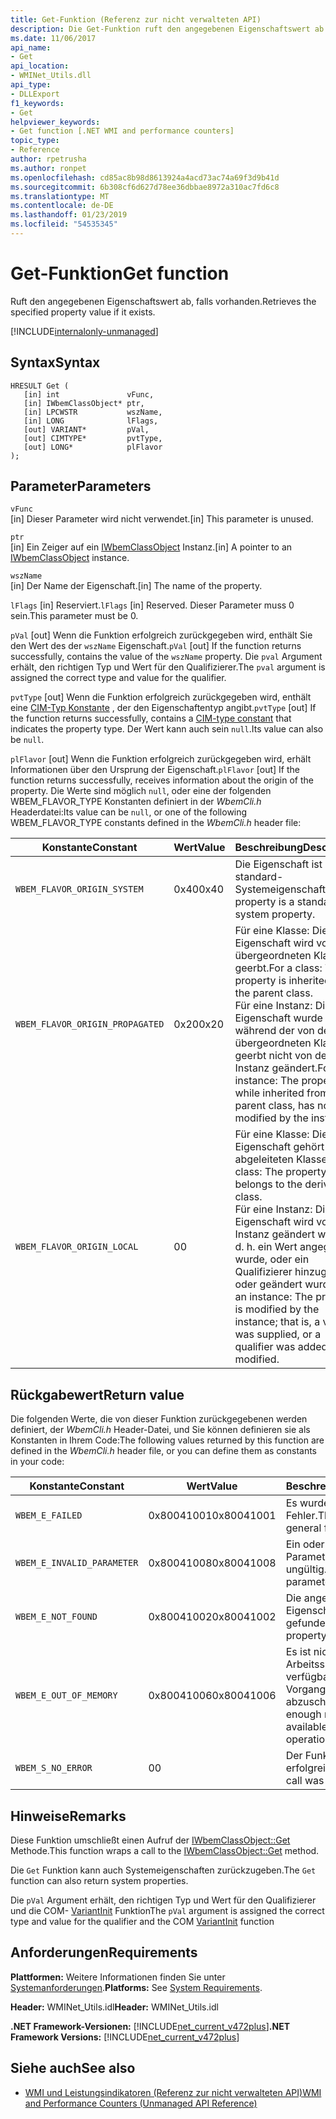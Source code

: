 ```yaml
---
title: Get-Funktion (Referenz zur nicht verwalteten API)
description: Die Get-Funktion ruft den angegebenen Eigenschaftswert ab.
ms.date: 11/06/2017
api_name:
- Get
api_location:
- WMINet_Utils.dll
api_type:
- DLLExport
f1_keywords:
- Get
helpviewer_keywords:
- Get function [.NET WMI and performance counters]
topic_type:
- Reference
author: rpetrusha
ms.author: ronpet
ms.openlocfilehash: cd85ac8b98d8613924a4acd73ac74a69f3d9b41d
ms.sourcegitcommit: 6b308cf6d627d78ee36dbbae8972a310ac7fd6c8
ms.translationtype: MT
ms.contentlocale: de-DE
ms.lasthandoff: 01/23/2019
ms.locfileid: "54535345"
---
```

# <a name="get-function"></a><span data-ttu-id="c7129-103">Get-Funktion</span><span class="sxs-lookup"><span data-stu-id="c7129-103">Get function</span></span>
<span data-ttu-id="c7129-104">Ruft den angegebenen Eigenschaftswert ab, falls vorhanden.</span><span class="sxs-lookup"><span data-stu-id="c7129-104">Retrieves the specified property value if it exists.</span></span>

[!INCLUDE[internalonly-unmanaged](../../../../includes/internalonly-unmanaged.md)]
    
## <a name="syntax"></a><span data-ttu-id="c7129-105">Syntax</span><span class="sxs-lookup"><span data-stu-id="c7129-105">Syntax</span></span>  
  
```  
HRESULT Get (
   [in] int               vFunc, 
   [in] IWbemClassObject* ptr, 
   [in] LPCWSTR           wszName,
   [in] LONG              lFlags,
   [out] VARIANT*         pVal,
   [out] CIMTYPE*         pvtType,
   [out] LONG*            plFlavor
); 
```  

## <a name="parameters"></a><span data-ttu-id="c7129-106">Parameter</span><span class="sxs-lookup"><span data-stu-id="c7129-106">Parameters</span></span>

`vFunc`  
<span data-ttu-id="c7129-107">[in] Dieser Parameter wird nicht verwendet.</span><span class="sxs-lookup"><span data-stu-id="c7129-107">[in] This parameter is unused.</span></span>

`ptr`  
<span data-ttu-id="c7129-108">[in] Ein Zeiger auf ein [IWbemClassObject](/windows/desktop/api/wbemcli/nn-wbemcli-iwbemclassobject) Instanz.</span><span class="sxs-lookup"><span data-stu-id="c7129-108">[in] A pointer to an [IWbemClassObject](/windows/desktop/api/wbemcli/nn-wbemcli-iwbemclassobject) instance.</span></span>

`wszName`  
<span data-ttu-id="c7129-109">[in] Der Name der Eigenschaft.</span><span class="sxs-lookup"><span data-stu-id="c7129-109">[in] The name of the property.</span></span>

<span data-ttu-id="c7129-110">`lFlags` [in] Reserviert.</span><span class="sxs-lookup"><span data-stu-id="c7129-110">`lFlags` [in] Reserved.</span></span> <span data-ttu-id="c7129-111">Dieser Parameter muss 0 sein.</span><span class="sxs-lookup"><span data-stu-id="c7129-111">This parameter must be 0.</span></span>

<span data-ttu-id="c7129-112">`pVal` [out] Wenn die Funktion erfolgreich zurückgegeben wird, enthält Sie den Wert des der `wszName` Eigenschaft.</span><span class="sxs-lookup"><span data-stu-id="c7129-112">`pVal` [out] If the function returns successfully, contains the value of the `wszName` property.</span></span> <span data-ttu-id="c7129-113">Die `pval` Argument erhält, den richtigen Typ und Wert für den Qualifizierer.</span><span class="sxs-lookup"><span data-stu-id="c7129-113">The `pval` argument is assigned the correct type and value for the qualifier.</span></span>

<span data-ttu-id="c7129-114">`pvtType` [out] Wenn die Funktion erfolgreich zurückgegeben wird, enthält eine [CIM-Typ Konstante](/windows/desktop/api/wbemcli/ne-wbemcli-tag_cimtype_enumeration) , der den Eigenschaftentyp angibt.</span><span class="sxs-lookup"><span data-stu-id="c7129-114">`pvtType` [out] If the function returns successfully, contains a [CIM-type constant](/windows/desktop/api/wbemcli/ne-wbemcli-tag_cimtype_enumeration) that indicates the property type.</span></span> <span data-ttu-id="c7129-115">Der Wert kann auch sein `null`.</span><span class="sxs-lookup"><span data-stu-id="c7129-115">Its value can also be `null`.</span></span> 

<span data-ttu-id="c7129-116">`plFlavor` [out] Wenn die Funktion erfolgreich zurückgegeben wird, erhält Informationen über den Ursprung der Eigenschaft.</span><span class="sxs-lookup"><span data-stu-id="c7129-116">`plFlavor` [out] If the function returns successfully, receives information about the origin of the property.</span></span> <span data-ttu-id="c7129-117">Die Werte sind möglich `null`, oder eine der folgenden WBEM_FLAVOR_TYPE Konstanten definiert in der *WbemCli.h* Headerdatei:</span><span class="sxs-lookup"><span data-stu-id="c7129-117">Its value can be `null`, or one of the following WBEM_FLAVOR_TYPE constants defined in the *WbemCli.h* header file:</span></span> 

|<span data-ttu-id="c7129-118">Konstante</span><span class="sxs-lookup"><span data-stu-id="c7129-118">Constant</span></span>  |<span data-ttu-id="c7129-119">Wert</span><span class="sxs-lookup"><span data-stu-id="c7129-119">Value</span></span>  |<span data-ttu-id="c7129-120">Beschreibung</span><span class="sxs-lookup"><span data-stu-id="c7129-120">Description</span></span>  |
|---------|---------|---------|
| `WBEM_FLAVOR_ORIGIN_SYSTEM` | <span data-ttu-id="c7129-121">0x40</span><span class="sxs-lookup"><span data-stu-id="c7129-121">0x40</span></span> | <span data-ttu-id="c7129-122">Die Eigenschaft ist eine standard-Systemeigenschaft.</span><span class="sxs-lookup"><span data-stu-id="c7129-122">The property is a standard system property.</span></span> |
| `WBEM_FLAVOR_ORIGIN_PROPAGATED` | <span data-ttu-id="c7129-123">0x20</span><span class="sxs-lookup"><span data-stu-id="c7129-123">0x20</span></span> | <span data-ttu-id="c7129-124">Für eine Klasse: Die Eigenschaft wird von der übergeordneten Klasse geerbt.</span><span class="sxs-lookup"><span data-stu-id="c7129-124">For a class: The property is inherited from the parent class.</span></span> </br> <span data-ttu-id="c7129-125">Für eine Instanz: Die Eigenschaft wurde während der von der übergeordneten Klasse geerbt nicht von der Instanz geändert.</span><span class="sxs-lookup"><span data-stu-id="c7129-125">For an instance: The property, while inherited from the parent class, has not been modified by the instance.</span></span>  |
| `WBEM_FLAVOR_ORIGIN_LOCAL` | <span data-ttu-id="c7129-126">0</span><span class="sxs-lookup"><span data-stu-id="c7129-126">0</span></span> | <span data-ttu-id="c7129-127">Für eine Klasse: Die Eigenschaft gehört der abgeleiteten Klasse.</span><span class="sxs-lookup"><span data-stu-id="c7129-127">For a class: The property belongs to the derived class.</span></span> </br> <span data-ttu-id="c7129-128">Für eine Instanz: Die Eigenschaft wird von der Instanz geändert werden. d. h. ein Wert angegeben wurde, oder ein Qualifizierer hinzugefügt oder geändert wurde.</span><span class="sxs-lookup"><span data-stu-id="c7129-128">For an instance: The property is modified by the instance; that is, a value was supplied, or a qualifier was added or modified.</span></span> |

## <a name="return-value"></a><span data-ttu-id="c7129-129">Rückgabewert</span><span class="sxs-lookup"><span data-stu-id="c7129-129">Return value</span></span>

<span data-ttu-id="c7129-130">Die folgenden Werte, die von dieser Funktion zurückgegebenen werden definiert, der *WbemCli.h* Header-Datei, und Sie können definieren sie als Konstanten in Ihrem Code:</span><span class="sxs-lookup"><span data-stu-id="c7129-130">The following values returned by this function are defined in the *WbemCli.h* header file, or you can define them as constants in your code:</span></span>

|<span data-ttu-id="c7129-131">Konstante</span><span class="sxs-lookup"><span data-stu-id="c7129-131">Constant</span></span>  |<span data-ttu-id="c7129-132">Wert</span><span class="sxs-lookup"><span data-stu-id="c7129-132">Value</span></span>  |<span data-ttu-id="c7129-133">Beschreibung</span><span class="sxs-lookup"><span data-stu-id="c7129-133">Description</span></span>  |
|---------|---------|---------|
|`WBEM_E_FAILED` | <span data-ttu-id="c7129-134">0x80041001</span><span class="sxs-lookup"><span data-stu-id="c7129-134">0x80041001</span></span> | <span data-ttu-id="c7129-135">Es wurde ein allgemeiner Fehler.</span><span class="sxs-lookup"><span data-stu-id="c7129-135">There has been a general failure.</span></span> |
|`WBEM_E_INVALID_PARAMETER` | <span data-ttu-id="c7129-136">0x80041008</span><span class="sxs-lookup"><span data-stu-id="c7129-136">0x80041008</span></span> | <span data-ttu-id="c7129-137">Ein oder mehrere Parameter sind ungültig.</span><span class="sxs-lookup"><span data-stu-id="c7129-137">One or more parameters are not valid.</span></span> |
|`WBEM_E_NOT_FOUND` | <span data-ttu-id="c7129-138">0x80041002</span><span class="sxs-lookup"><span data-stu-id="c7129-138">0x80041002</span></span> | <span data-ttu-id="c7129-139">Die angegebene Eigenschaft wurde nicht gefunden.</span><span class="sxs-lookup"><span data-stu-id="c7129-139">The specified property was not found.</span></span> |
|`WBEM_E_OUT_OF_MEMORY` | <span data-ttu-id="c7129-140">0x80041006</span><span class="sxs-lookup"><span data-stu-id="c7129-140">0x80041006</span></span> | <span data-ttu-id="c7129-141">Es ist nicht genügend Arbeitsspeicher verfügbar, um den Vorgang abzuschließen.</span><span class="sxs-lookup"><span data-stu-id="c7129-141">Not enough memory is available to complete the operation.</span></span> |
|`WBEM_S_NO_ERROR` | <span data-ttu-id="c7129-142">0</span><span class="sxs-lookup"><span data-stu-id="c7129-142">0</span></span> | <span data-ttu-id="c7129-143">Der Funktionsaufruf war erfolgreich.</span><span class="sxs-lookup"><span data-stu-id="c7129-143">The function call was successful.</span></span>  |
  
## <a name="remarks"></a><span data-ttu-id="c7129-144">Hinweise</span><span class="sxs-lookup"><span data-stu-id="c7129-144">Remarks</span></span>

<span data-ttu-id="c7129-145">Diese Funktion umschließt einen Aufruf der [IWbemClassObject::Get](/windows/desktop/api/wbemcli/nf-wbemcli-iwbemclassobject-get) Methode.</span><span class="sxs-lookup"><span data-stu-id="c7129-145">This function wraps a call to the [IWbemClassObject::Get](/windows/desktop/api/wbemcli/nf-wbemcli-iwbemclassobject-get) method.</span></span>

<span data-ttu-id="c7129-146">Die `Get` Funktion kann auch Systemeigenschaften zurückzugeben.</span><span class="sxs-lookup"><span data-stu-id="c7129-146">The `Get` function can also return system properties.</span></span>

<span data-ttu-id="c7129-147">Die `pVal` Argument erhält, den richtigen Typ und Wert für den Qualifizierer und die COM- [VariantInit](https://docs.microsoft.com/previous-versions/windows/desktop/api/oleauto/nf-oleauto-variantinit) Funktion</span><span class="sxs-lookup"><span data-stu-id="c7129-147">The `pVal` argument is assigned the correct type and value for the qualifier and the COM [VariantInit](https://docs.microsoft.com/previous-versions/windows/desktop/api/oleauto/nf-oleauto-variantinit) function</span></span>

## <a name="requirements"></a><span data-ttu-id="c7129-148">Anforderungen</span><span class="sxs-lookup"><span data-stu-id="c7129-148">Requirements</span></span>  
 <span data-ttu-id="c7129-149">**Plattformen:** Weitere Informationen finden Sie unter [Systemanforderungen](../../../../docs/framework/get-started/system-requirements.md).</span><span class="sxs-lookup"><span data-stu-id="c7129-149">**Platforms:** See [System Requirements](../../../../docs/framework/get-started/system-requirements.md).</span></span>  
  
 <span data-ttu-id="c7129-150">**Header:** WMINet_Utils.idl</span><span class="sxs-lookup"><span data-stu-id="c7129-150">**Header:** WMINet_Utils.idl</span></span>  
  
 <span data-ttu-id="c7129-151">**.NET Framework-Versionen:** [!INCLUDE[net_current_v472plus](../../../../includes/net-current-v472plus.md)]</span><span class="sxs-lookup"><span data-stu-id="c7129-151">**.NET Framework Versions:** [!INCLUDE[net_current_v472plus](../../../../includes/net-current-v472plus.md)]</span></span>  
  
## <a name="see-also"></a><span data-ttu-id="c7129-152">Siehe auch</span><span class="sxs-lookup"><span data-stu-id="c7129-152">See also</span></span>
- [<span data-ttu-id="c7129-153">WMI und Leistungsindikatoren (Referenz zur nicht verwalteten API)</span><span class="sxs-lookup"><span data-stu-id="c7129-153">WMI and Performance Counters (Unmanaged API Reference)</span></span>](index.md)
